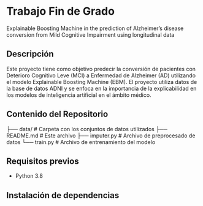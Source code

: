 # Trabajo Fin de Grado

Explainable Boosting Machine in the prediction of Alzheimer’s disease conversion from Mild Cognitive Impairment using longitudinal data

## Descripción

Este proyecto tiene como objetivo predecir la conversión de pacientes con Deterioro Cognitivo Leve (MCI) a Enfermedad de Alzheimer (AD) utilizando el modelo Explainable Boosting Machine (EBM). El proyecto utiliza datos de la base de datos ADNI y se enfoca en la importancia de la explicabilidad en los modelos de inteligencia artificial en el ámbito médico.

## Contenido del Repositorio

├── data/ # Carpeta con los conjuntos de datos utilizados
├── README.md # Este archivo
├── imputer.py # Archivo de preprocesado de datos
└── train.py # Archivo de entrenamiento del modelo

## Requisitos previos

- Python 3.8

## Instalación de dependencias 

